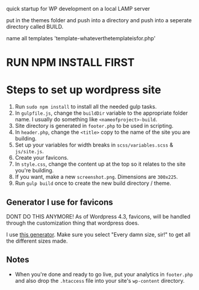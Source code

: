 quick startup for WP development on a local LAMP server

put in the themes folder and push into a directory and push into a seperate directory called BUILD.

name all templates 'template-whateverthetemplateisfor.php'

RUN NPM INSTALL FIRST
=====================


Steps to set up wordpress site
==============================
1. Run `sudo npm install` to install all the needed gulp tasks.
1. In `gulpfile.js`, change the `buildDir` variable to the appropriate folder name. I usually do something like `<nameofproject>-build`.
2. Site directory is generated in `footer.php` to be used in scripting.
3. In `header.php`, change the `<title>` copy to the name of the site you are building.
4. Set up your variables for width breaks in `scss/variables.scss` & `js/site.js`.
5. Create your favicons.
6. In `style.css`, change the content up at the top so it relates to the site you're building.
6. If you want, make a new `screenshot.png`. Dimensions are `300x225`.
7. Run `gulp build` once to create the new build directory / theme.

Generator I use for favicons
----------------------------

DONT DO THIS ANYMORE! As of Wordpress 4.3, favicons, will be handled through the customization thing that wordpress does. 

I use [this generator](http://www.favicomatic.com/). Make sure you select "Every damn size, sir!" to get all the different sizes made.


Notes
-----


* When you're done and ready to go live, put your analytics in `footer.php` and also drop the `.htaccess` file into your site's `wp-content` directory.
